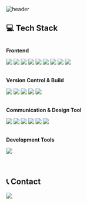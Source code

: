 ![header](https://capsule-render.vercel.app/api?type=venom&color=auto&height=300&section=header&text=Hello%World!&fontSize=90)

<div align="left">

## 💻 Tech Stack
  <div style="display:flex; flex-direction:column; align-items:flex-start;">
      <!-- Frontend -->
      <p><strong>Frontend</strong></p>
      <div>
       <img src="https://img.shields.io/badge/Html5-E34F26?style=flat-square&logo=html5&logoColor=white"> 
       <img src="https://img.shields.io/badge/Css-1572B6?style=flat-square&logo=css3&logoColor=white">
       <img src="https://img.shields.io/badge/Sass-CC6699?style=flat-square&logo=sass&logoColor=white">
       <img src="https://img.shields.io/badge/Css modules-000000?style=flat-square&logo=csscssmodules&logoColor=white">
      <img src="https://img.shields.io/badge/Style-Components-DB7093?style=flat-square&logo=styledcomponents&logoColor=white">
       <img src="https://img.shields.io/badge/React-61DAFB?style=flat-square&logo=React&logoColor=white">
       <img src="https://img.shields.io/badge/Javascript-F7DF1E?style=flat-square&logo=javascript&logoColor=black"> 
       <img src="https://img.shields.io/badge/Jquery-0769AD?style=flat-square&logo=jQuery&logoColor=white">
       <img src="https://img.shields.io/badge/Bootstrap-7952B3?style=flat-square&logo=bootstrap&logoColor=white">
      </div><br>
      <!-- Version Control & Build -->
      <p><strong>Version Control & Build</strong></p>
      <div>
       <img src="https://img.shields.io/badge/Git-F05032?style=flat-square&logo=Git&logoColor=white">
       <img src="https://img.shields.io/badge/GitHub-181717?style=flat-square&logo=GitHub&logoColor=white">
       <img src="https://img.shields.io/badge/Subversion-809CC9?style=flat-square&logo=Subversion&logoColor=white">
       <img src="https://img.shields.io/badge/Gulp-CF4647?style=flat-square&logo=gulp&logoColor=white">
       <img src="https://img.shields.io/badge/Webpack-8DD6F9?style=flat-square&logo=webpack&logoColor=white">
      </div><br>
      <!-- communication & Design Tool -->
      <p><strong>Communication & Design Tool</strong></p>
      <div>
       <img src="https://img.shields.io/badge/Notion-000000?style=flat-square&logo=Notion&logoColor=white">
       <img src="https://img.shields.io/badge/Slack-4A154B?style=flat-square&logo=Slack&logoColor=white">
       <img src="https://img.shields.io/badge/Jira-0052CC?style=flat-square&logo=Jira&logoColor=white">
       <img src="https://img.shields.io/badge/Figma-F24E1E?style=flat-square&logo=Figma&logoColor=white">
       <img src="https://img.shields.io/badge/Photoshop-31A8FF?style=flat-square&logo=Photoshop&logoColor=white">
       <img src="https://img.shields.io/badge/Illustrator-FF9A00?style=flat-square&logo=illustrator&logoColor=white">
      </div><br>
      <!-- Development Tools -->
      <p><strong>Development Tools</strong></p>
      <div>
       <img src="https://img.shields.io/badge/visualstudiocode-007ACC?style=flat-square&logo=visualstudiocode&logoColor=white">
      </div><br>
    </div><br>
  
## 📞 Contact
  <div style="display:flex; flex-direction:row;">
       <a href="mailto:kmpluto83@gmail.com">
            <img src="https://img.shields.io/badge/Gmail-EA4335?style=for-the-badge&logo=Gmail&logoColor=white"> 
        </a>
   </div><br>
  <br>

  
</div>

<!--
**lucky-kms/lucky-kms** is a ✨ _special_ ✨ repository because its `README.md` (this file) appears on your GitHub profile.

Here are some ideas to get you started:

- 🔭 I’m currently working on ...
- 🌱 I’m currently learning : Front-end Developer
- 📫 How to reach me: kmpluto83@gmail.com
-->
